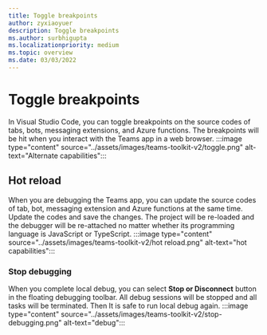 ```yaml
---
title: Toggle breakpoints
author: zyxiaoyuer
description: Toggle breakpoints
ms.author: surbhigupta
ms.localizationpriority: medium
ms.topic: overview
ms.date: 03/03/2022
---
```


# Toggle breakpoints

In Visual Studio Code, you can toggle breakpoints on the source codes of tabs, bots, messaging extensions, and Azure functions. The breakpoints will be hit when you interact with the Teams app in a web browser.
:::image type="content" source="../assets/images/teams-toolkit-v2/toggle.png" alt-text="Alternate capabilities":::

## Hot reload

When you are debugging the Teams app, you can update the source codes of tab, bot, messaging extension and Azure functions at the same time. Update the codes and save the changes. The project will be re-loaded and the debugger will be re-attached no matter whether its programming language is JavaScript or TypeScript.
:::image type="content" source="../assets/images/teams-toolkit-v2/hot reload.png" alt-text="hot capabilities":::

### Stop debugging

When you complete local debug, you can select **Stop or Disconnect** button in the floating debugging toolbar. All debug sessions will be stopped and all tasks will be terminated. Then It is safe to run local debug again.
:::image type="content" source="../assets/images/teams-toolkit-v2/stop-debugging.png" alt-text="debug":::
